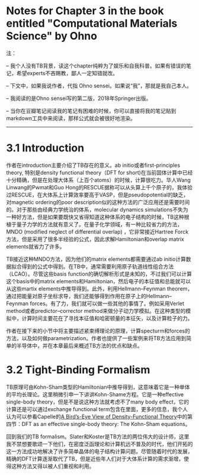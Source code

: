 # Notes for Chapter 3 in the book entitled "Computational Materials Science" by Ohno

注：

–	我个人没有TB背景，读这个chapter纯粹为了娱乐和自我科普。如果有错误的笔记，希望experts不吝赐教，鄙人一定知错就改。

–	下文中，如果我说作者，代指 Ohno sensei。如果说“我”，那就是我自己本人。

–	我阅读的是Ohno sensei写的第二版，2018年Springer出版。

–	当你在豆瓣笔记阅读我的笔记有困难的时候，你可以直接将我的笔记贴到markdown工具中来阅读，那样公式就会被很好地渲染。

-------------------

# 3.1 Introduction

作者在introduction主要介绍了TB存在的意义。ab initio或者first-principles theory, 特别是density functional theory（DFT for short)在当前固体计算中已经十分精确，但是在处理大体系（上百个atoms）的时候，计算很吃力。华人Wang Linwang的Pwmat和Guo Hong的RESCUE据称可以从头算上千个原子的，我体验过RESCUE，在大体系上计算效率要高于VASP，但是pseudopotential的缺乏，对magnetic ordering的poor description似的这种方法的广泛应用还是需要时间的。对于那些由经典力学统治的体系，molecular dynamics simulations不失为一种好方法，但是如果要既快又省得知道这种体系的电子结构的时候，TB这种根植于量子力学的方法就有意义了。在量子化学领域，有一种比较省力的方法，MNDO (modified neglect of differential overlap) ，它非常接近Hartree Forck方法，但是采用了很多半经验的公式，因此求解Hamiltonian和overlap matrix elements就省力了许多。

TB接近这种MNDO方法，因为他们的matrix elements都需要通过ab initio计算数据拟合得到的公式中得到。在TB中，通常需要利用原子轨道线性组合方法（LCAO）。尽管这些basis function的确切解析形式是未知的，不过我们可以计算这个basis中的matrix elements和Hamiltonian，然后电子的本征值和总能就可以从这些martix elements中推导得到。此外，利用Hellmann–Feynman theorem，通过把能量对原子坐标求导，我们还能够得到作用在原子上的Hellmann–Feynman forces。有了力，我们就可以做一些其他的事情了。例如采用Verlet method或者predictor–corrector method来做分子动力学模拟。在这种类型的模拟中，计算时间主要花在了寻找本征值和哈密顿量的本征矢，以及计算粒子的力。

作者在接下来的小节中将主要描述紧束缚理论的原理，计算specturm和forces的方法，以及如何做parametrization。作者也提供了一些案例来将TB方法应用到简单的半导体中，并在本章最后来概述TB方法的优点和缺点。

# 3.2 Tight-Binding Formalism

TB原理可由Kohn-Sham类型的Hamiltonian中推导得到，这意味着它是一种单体的平均长理论。这里稍微引申一下讲讲Kohn-Shame方程。它是一种effective single-body theory，但是不是说这种方法就考虑不了many body effect，它的计算还是可以通过exchange functional term包含在里面，更多的信息，我个人认为可以参看Capelle的[A Bird’s-Eye View of Density-Functional Theory](https://arxiv.org/pdf/cond-mat/0211443.pdf)中的第四节：DFT as an effective single-body theory: The Kohn-Sham equations。

回到我们的TB formalism。Slater和Koster是TB方法的两位伟大的设计师，这里我不禁想要歌颂一下他们，在密度泛函理论和计算机远不普及的时代，他们开拓的这一方法成功地解决了许多简单晶体的电子结构计算问题。尽管随着时代的发展，精确的DFT计算逐渐取代了TB，但是近些年人们对于大体系计算的需求渐增，使得这种方法又得以被人们重视和利用。